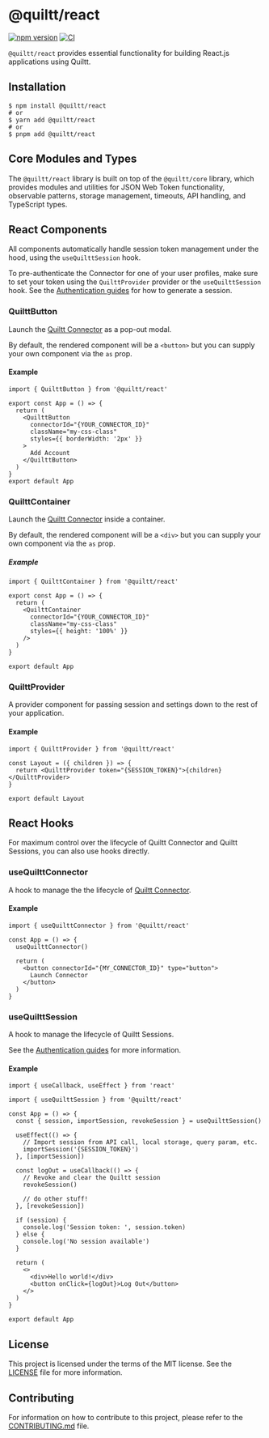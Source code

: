# @quiltt/react

[![npm version](https://badge.fury.io/js/@quiltt%2Fcore.svg)](https://badge.fury.io/js/@quiltt%2Fcore)
[![CI](https://github.com/quiltt/quiltt-public/actions/workflows/ci.yml/badge.svg?branch=main)](https://github.com/quiltt/quiltt-public/actions/workflows/ci.yml)

`@quiltt/react` provides essential functionality for building React.js applications using Quiltt.

## Installation

```shell
$ npm install @quiltt/react
# or
$ yarn add @quiltt/react
# or
$ pnpm add @quiltt/react
```

## Core Modules and Types

The `@quiltt/react` library is built on top of the `@quiltt/core` library, which provides modules and utilities for JSON Web Token functionality, observable patterns, storage management, timeouts, API handling, and TypeScript types.

## React Components

All components automatically handle session token management under the hood, using the `useQuilttSession` hook.

To pre-authenticate the Connector for one of your user profiles, make sure to set your token using the `QuilttProvider` provider or the `useQuilttSession` hook. See the [Authentication guides](https://www.quiltt.dev/guides/authentication) for how to generate a session.

### QuilttButton

Launch the [Quiltt Connector](https://www.quiltt.dev/guides/connector) as a pop-out modal.

By default, the rendered component will be a `<button>` but you can supply your own component via the `as` prop.

#### Example

```tsx
import { QuilttButton } from '@quiltt/react'

export const App = () => {
  return (
    <QuilttButton
      connectorId="{YOUR_CONNECTOR_ID}"
      className="my-css-class"
      styles={{ borderWidth: '2px' }}
    >
      Add Account
    </QuilttButton>
  )
}
export default App
```

### QuilttContainer

Launch the [Quiltt Connector](https://www.quiltt.dev/guides/connector) inside a container.

By default, the rendered component will be a `<div>` but you can supply your own component via the `as` prop.

##### Example

```tsx
import { QuilttContainer } from '@quiltt/react'

export const App = () => {
  return (
    <QuilttContainer
      connectorId="{YOUR_CONNECTOR_ID}"
      className="my-css-class"
      styles={{ height: '100%' }}
    />
  )
}

export default App
```

### QuilttProvider

A provider component for passing session and settings down to the rest of your application.

#### Example

```tsx
import { QuilttProvider } from '@quiltt/react'

const Layout = ({ children }) => {
  return <QuilttProvider token="{SESSION_TOKEN}">{children}</QuilttProvider>
}

export default Layout
```

## React Hooks

For maximum control over the lifecycle of Quiltt Connector and Quiltt Sessions, you can also use hooks directly.

### useQuilttConnector

A hook to manage the the lifecycle of [Quiltt Connector](https://www.quiltt.dev/guides/connector).

#### Example

```tsx
import { useQuilttConnector } from '@quiltt/react'

const App = () => {
  useQuilttConnector()

  return (
    <button connectorId="{MY_CONNECTOR_ID}" type="button">
      Launch Connector
    </button>
  )
}
```

### useQuilttSession

A hook to manage the lifecycle of Quiltt Sessions.

See the [Authentication guides](https://www.quiltt.dev/guides/authentication) for more information.

#### Example

```tsx
import { useCallback, useEffect } from 'react'

import { useQuilttSession } from '@quiltt/react'

const App = () => {
  const { session, importSession, revokeSession } = useQuilttSession()

  useEffect(() => {
    // Import session from API call, local storage, query param, etc.
    importSession('{SESSION_TOKEN}')
  }, [importSession])

  const logOut = useCallback(() => {
    // Revoke and clear the Quiltt session
    revokeSession()

    // do other stuff!
  }, [revokeSession])

  if (session) {
    console.log('Session token: ', session.token)
  } else {
    console.log('No session available')
  }

  return (
    <>
      <div>Hello world!</div>
      <button onClick={logOut}>Log Out</button>
    </>
  )
}

export default App
```

## License

This project is licensed under the terms of the MIT license. See the [LICENSE](LICENSE.md) file for more information.

## Contributing

For information on how to contribute to this project, please refer to the [CONTRIBUTING.md](CONTRIBUTING.md) file.
